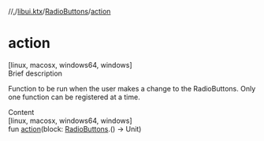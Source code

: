 //[.](../../index.md)/[libui.ktx](../index.md)/[RadioButtons](index.md)/[action](action.md)



# action  
[linux, macosx, windows64, windows]  
Brief description  


Function to be run when the user makes a change to the RadioButtons. Only one function can be registered at a time.

  
  
  
Content  
[linux, macosx, windows64, windows]  
fun [action](action.md)(block: [RadioButtons](index.md).() -> Unit)  



